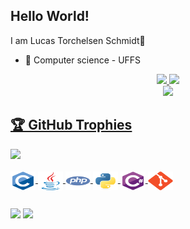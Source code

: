 ## Hello World! 
I am Lucas Torchelsen Schmidt👋
- 🌱 Computer science - UFFS
<div align="center">
  <a href="https://github.com/lucasschmidt015">
  <img height="180em" src="https://github-readme-stats.vercel.app/api?username=lucasschmidt015&show_icons=true&theme=great-gatsby&include_all_commits=true&count_private=true"/>
  <img height="180em" src="https://github-readme-stats.vercel.app/api/top-langs/?username=lucasschmidt015&layout=compact&langs_count=7&theme=great-gatsby"/>
</div>
<div align="center">
<img src="https://github-readme-streak-stats.herokuapp.com/?user=lucasschmidt015&theme=great-gatsby">
</div>
<h2>🏆 GitHub Trophies</h2>
<img src="https://github-profile-trophy.vercel.app/?username=lucasschmidt015&theme=nord&column=7&theme=great-gatsby" >
<div style="display: inline_block"><br>
  <img align="center" alt="Lucas-C" height="30" width="40" src="https://raw.githubusercontent.com/devicons/devicon/2ae2a900d2f041da66e950e4d48052658d850630/icons/c/c-original.svg">
  <img align="center" alt="Lucas-Java" height="30" width="40" src="https://raw.githubusercontent.com/devicons/devicon/2ae2a900d2f041da66e950e4d48052658d850630/icons/java/java-original.svg">
  <img align="center" alt="Lucas-Python" height="30" width="40" src="https://raw.githubusercontent.com/devicons/devicon/1119b9f84c0290e0f0b38982099a2bd027a48bf1/icons/php/php-plain.svg">
  <img align="center" alt="Lucas-Python" height="30" width="40" src="https://raw.githubusercontent.com/devicons/devicon/master/icons/python/python-original.svg">
  <img align="center" alt="Lucas-Csharp" height="30" width="40" src="https://raw.githubusercontent.com/devicons/devicon/master/icons/csharp/csharp-original.svg">
  <img align="center" alt="Lucas-Git" height="30" width="40" src="https://raw.githubusercontent.com/devicons/devicon/2ae2a900d2f041da66e950e4d48052658d850630/icons/git/git-original.svg">
</div>
  
  ##
  <div>
  <a href="https://instagram.com/__schmidtlucas/" target="_blank"><img src="https://img.shields.io/badge/-Instagram-%23E4405F?style=for-the-badge&logo=instagram&logoColor=white" target="_blank"></a> 
  <a href="https://www.linkedin.com/in/lucas-schmidt-76a806212/" target="_blank"><img src="https://img.shields.io/badge/-LinkedIn-%230077B5?style=for-the-badge&logo=linkedin&logoColor=white" target="_blank"></a>
  </div>

  
